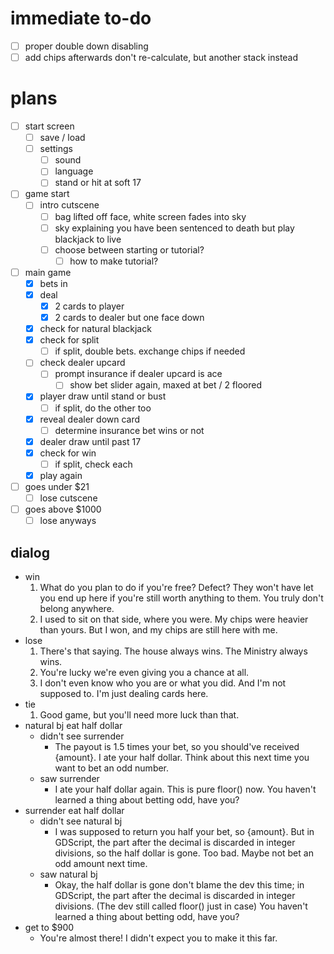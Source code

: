 # immediate to-do

- [ ] proper double down disabling
- [ ] add chips afterwards don't re-calculate, but another stack instead

# plans

- [ ] start screen
	- [ ] save / load
	- [ ] settings
		- [ ] sound
		- [ ] language
		- [ ] stand or hit at soft 17
- [ ] game start
	- [ ] intro cutscene
		- [ ] bag lifted off face, white screen fades into sky
		- [ ] sky explaining you have been sentenced to death but play blackjack to live
		- [ ] choose between starting or tutorial?
			- [ ] how to make tutorial?
- [ ] main game
	- [x] bets in
	- [x] deal
		- [x] 2 cards to player
		- [x] 2 cards to dealer but one face down
	- [x] check for natural blackjack
	- [x] check for split
		- [ ] if split, double bets. exchange chips if needed
	- [ ] check dealer upcard
		- [ ] prompt insurance if dealer upcard is ace
			- [ ] show bet slider again, maxed at bet / 2 floored
	- [x] player draw until stand or bust
		- [ ] if split, do the other too
	- [x] reveal dealer down card
		- [ ] determine insurance bet wins or not
	- [x] dealer draw until past 17
	- [x] check for win
		- [ ] if split, check each
	- [x] play again
- [ ] goes under $21
	- [ ] lose cutscene
- [ ] goes above $1000
	- [ ] lose anyways

## dialog

- win
	1. What do you plan to do if you're free? Defect? They won't have let you end up here if you're still worth anything to them. You truly don't belong anywhere.
	2. I used to sit on that side, where you were. My chips were heavier than yours. But I won, and my chips are still here with me.
- lose
	1. There's that saying. The house always wins. The Ministry always wins.
	2. You're lucky we're even giving you a chance at all.
	3. I don't even know who you are or what you did. And I'm not supposed to. I'm just dealing cards here.
- tie
	1. Good game, but you'll need more luck than that.
- natural bj eat half dollar
	- didn't see surrender
		- The payout is 1.5 times your bet, so you should've received {amount}. I ate your half dollar. Think about this next time you want to bet an odd number.
	- saw surrender
		- I ate your half dollar again. This is pure floor() now. You haven't learned a thing about betting odd, have you?
- surrender eat half dollar
	- didn't see natural bj
		- I was supposed to return you half your bet, so {amount}. But in GDScript, the part after the decimal is discarded in integer divisions, so the half dollar is gone. Too bad. Maybe not bet an odd amount next time.
	- saw natural bj
		- Okay, the half dollar is gone don't blame the dev this time; in GDScript, the part after the decimal is discarded in integer divisions. (The dev still called floor() just in case) You haven't learned a thing about betting odd, have you?
- get to $900
	- You're almost there! I didn't expect you to make it this far.
